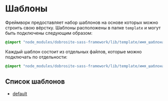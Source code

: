 # Шаблоны

Фреймворк предоставляет набор шаблонов на основе которых можно строить свою вёрстку. Шаблоны
расположены в папке `template` и могут быть подключены следующим образом:

```scss
@import "node_modules/dobrosite-sass-framework/lib/template/имя_шаблона/all";
```
Каждый шаблон состоит из отдельных файлов, которые можно подключать по отдельности:

```scss
@import "node_modules/dobrosite-sass-framework/lib/template/имя_шаблона/reset";
```

## Список шаблонов

- [default](templates/default.ru.md)

